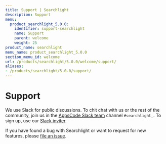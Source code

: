```yaml
---
title: Support | Searchlight
description: Support
menu:
  product_searchlight_5.0.0:
    identifier: support-searchlight
    name: Support
    parent: welcome
    weight: 25
product_name: searchlight
menu_name: product_searchlight_5.0.0
section_menu_id: welcome
url: /products/searchlight/5.0.0/welcome/support/
aliases:
- /products/searchlight/5.0.0/support/
---
```


# Support

We use Slack for public discussions. To chit chat with us or the rest of the community, join us in the [AppsCode Slack team](https://appscode.slack.com/messages/C8M7LT2QK/details/) channel `#searchlight_`. To sign up, use our [Slack inviter](https://slack.appscode.com/).

If you have found a bug with Searchlight or want to request for new features, please [file an issue](https://github.com/appscode/searchlight/issues/new).
